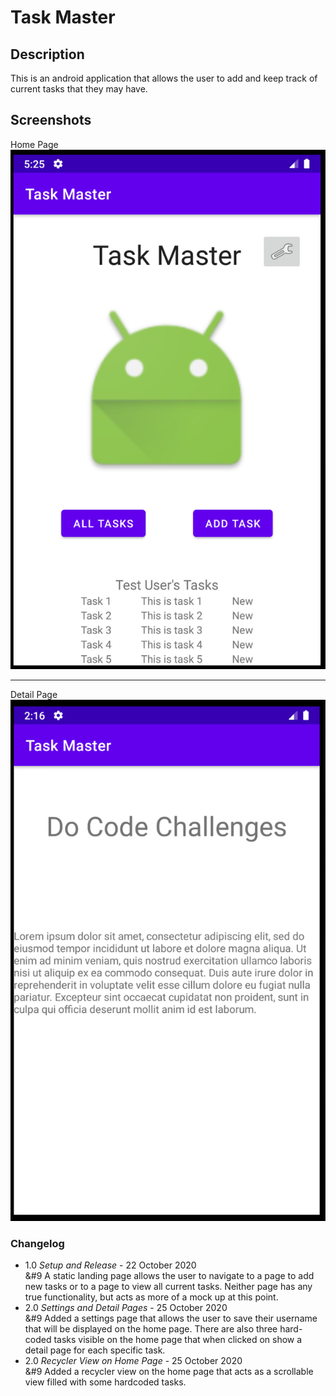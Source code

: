 # Task Master

## Description
This is an android application that allows the user to add and keep track of current tasks that they may have.

## Screenshots
Home Page
![Home Page](./screenshots/home-page-lab-28.png)

<hr>

Detail Page
![Detail Page](./screenshots/detail-page-lab-27.png)

### Changelog
- 1.0 *Setup and Release* - 22 October 2020<br>
&#9 A static landing page allows the user to navigate to a page to add new tasks or to a page to view all current tasks. Neither page has any true functionality, but acts as more of a mock up at this point.
- 2.0 *Settings and Detail Pages* - 25 October 2020<br>
&#9 Added a settings page that allows the user to save their username that will be displayed on the home page. There are also three hard-coded tasks visible on the home page that when clicked on show a detail page for each specific task.
- 2.0 *Recycler View on Home Page* - 25 October 2020<br>
&#9 Added a recycler view on the home page that acts as a scrollable view filled with some hardcoded tasks.
